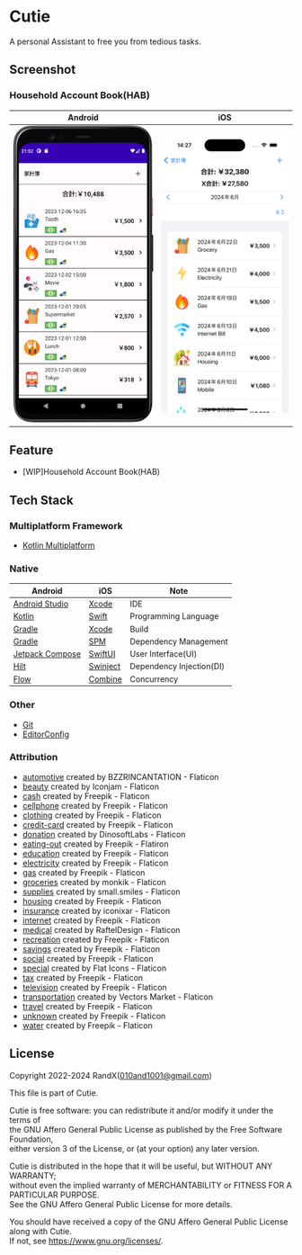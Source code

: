 # Cutie

A personal Assistant to free you from tedious tasks.

## Screenshot

### Household Account Book(HAB)

| Android                                           | iOS                                       |
|---------------------------------------------------|-------------------------------------------|
| ![HAB Android](/Cutie-Android/Screenshot/HAB.png) | ![HAB iOS](/Cutie-iOS/Screenshot/HAB.png) |

## Feature

- [WIP]Household Account Book(HAB)

## Tech Stack

### Multiplatform Framework

- [Kotlin Multiplatform](https://www.jetbrains.com/kotlin-multiplatform/)

### Native

| Android                                                          | iOS                                                          | Note                     |
|------------------------------------------------------------------|--------------------------------------------------------------|--------------------------|
| [Android Studio](https://developer.android.com/studio)           | [Xcode](https://developer.apple.com/xcode/)                  | IDE                      |
| [Kotlin](https://kotlinlang.org/)                                | [Swift](https://www.swift.org/about/)                        | Programming Language     |
| [Gradle](https://developer.android.com/studio/build)             | [Xcode](https://developer.apple.com/xcode/)                  | Build                    |
| [Gradle](https://gradle.org/features/#dependency-management)     | [SPM](https://github.com/apple/swift-package-manager)        | Dependency Management    |
| [Jetpack Compose](https://developer.android.com/jetpack/compose) | [SwiftUI](https://developer.apple.com/jp/xcode/swiftui/)     | User Interface(UI)       |
| [Hilt](https://dagger.dev/hilt/)                                 | [Swinject](https://github.com/Swinject/Swinject)             | Dependency Injection(DI) |
| [Flow](https://developer.android.com/kotlin/flow)                | [Combine](https://developer.apple.com/documentation/combine) | Concurrency              |

### Other

- [Git](https://git-scm.com/)
- [EditorConfig](https://editorconfig.org/)

### Attribution

- [automotive](https://www.flaticon.com/free-icon/automotive_3574948) created by BZZRINCANTATION - Flaticon
- [beauty](https://www.flaticon.com/free-icon/beauty_4475869) created by Iconjam - Flaticon
- [cash](https://www.flaticon.com/free-icon/money_2474451) created by Freepik - Flaticon
- [cellphone](https://www.flaticon.com/free-icon/smartphone_186239) created by Freepik - Flaticon
- [clothing](https://www.flaticon.com/free-icon/clothes_1867682) created by Freepik - Flaticon
- [credit-card](https://www.flaticon.com/free-icon/credit-card_311147) created by Freepik - Flaticon
- [donation](https://www.flaticon.com/free-icon/box_3349507) created by DinosoftLabs - Flaticon
- [eating-out](https://www.flaticon.com/free-icon/cutlery_3170733) created by Freepik - Flatiron
- [education](https://www.flaticon.com/free-icon/education_3976631) created by Freepik - Flaticon
- [electricity](https://www.flaticon.com/free-icon/lightning_616494) created by Freepik - Flaticon
- [gas](https://www.flaticon.com/free-icon/flame_4535728) created by Freepik - Flaticon
- [groceries](https://www.flaticon.com/free-icon/grocery_1261126) created by monkik - Flaticon
- [supplies](https://www.flaticon.com/free-icon/detergent_5564870) created by small.smiles - Flaticon
- [housing](https://www.flaticon.com/free-icon/house_2163350) created by Freepik - Flaticon
- [insurance](https://www.flaticon.com/free-icon/health-insurance_4388635) created by iconixar - Flaticon
- [internet](https://www.flaticon.com/free-icon/wifi_2794952) created by Freepik - Flaticon
- [medical](https://www.flaticon.com/free-icon/patient_2376123) created by RaftelDesign - Flaticon
- [recreation](https://www.flaticon.com/free-icon/recreational_1655771) created by Freepik - Flaticon
- [savings](https://www.flaticon.com/free-icon/piggy-bank_584011) created by Freepik - Flaticon
- [social](https://www.flaticon.com/free-icon/network_2885417) created by Freepik - Flaticon
- [special](https://www.flaticon.com/free-icon/special-tag_6165631) created by Flat Icons - Flaticon
- [tax](https://www.flaticon.com/free-icon/taxes_1651909) created by Freepik - Flaticon
- [television](https://www.flaticon.com/free-icon/tv_4020833) created by Freepik - Flaticon
- [transportation](https://www.flaticon.com/free-icon/train_609354) created by Vectors Market - Flaticon
- [travel](https://www.flaticon.com/free-icon/passport_620765) created by Freepik - Flaticon
- [unknown](https://www.flaticon.com/free-icon/unknown_5978029) created by Freepik - Flaticon
- [water](https://www.flaticon.com/free-icon/water_2792706) created by Freepik - Flaticon

## License

Copyright 2022-2024 RandX(<010and1001@gmail.com>)

This file is part of Cutie.

Cutie is free software: you can redistribute it and/or modify it under the terms of  
the GNU Affero General Public License as published by the Free Software Foundation,  
either version 3 of the License, or (at your option) any later version.

Cutie is distributed in the hope that it will be useful, but WITHOUT ANY WARRANTY;  
without even the implied warranty of MERCHANTABILITY or FITNESS FOR A PARTICULAR PURPOSE.  
See the GNU Affero General Public License for more details.

You should have received a copy of the GNU Affero General Public License along with Cutie.  
If not, see <https://www.gnu.org/licenses/>.
